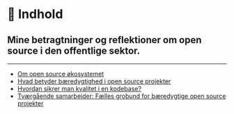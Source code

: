 # 📒 Indhold

## Mine betragtninger og reflektioner om open source i den offentlige sektor.
---

- [Om open source økosystemet](open_source.md)
- [Hvad betyder bæredygtighed i open source projekter](bæredygtighed_i_open_source.md)
- [Hvordan sikrer man kvalitet i en kodebase?](docs/kvalitet_i_kodebasen.md)
- [Tværgående samarbejder: Fælles grobund for bæredygtige open source projekter](tvaergående_samarbejde.md)
